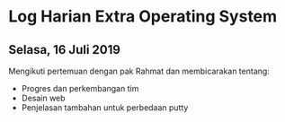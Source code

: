 # Log Harian Extra Operating System
## Selasa, 16 Juli 2019

Mengikuti pertemuan dengan pak Rahmat dan membicarakan tentang:
- Progres dan perkembangan tim
- Desain web
- Penjelasan tambahan untuk perbedaan putty
